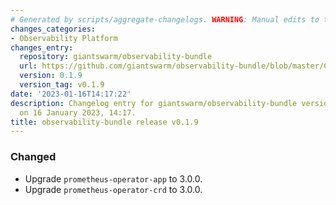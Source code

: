 ```yaml
---
# Generated by scripts/aggregate-changelogs. WARNING: Manual edits to this files will be overwritten.
changes_categories:
- Observability Platform
changes_entry:
  repository: giantswarm/observability-bundle
  url: https://github.com/giantswarm/observability-bundle/blob/master/CHANGELOG.md#019---2023-01-16
  version: 0.1.9
  version_tag: v0.1.9
date: '2023-01-16T14:17:22'
description: Changelog entry for giantswarm/observability-bundle version 0.1.9, published
  on 16 January 2023, 14:17.
title: observability-bundle release v0.1.9
---
```


### Changed
- Upgrade `prometheus-operator-app` to 3.0.0.
- Upgrade `prometheus-operator-crd` to 3.0.0.
